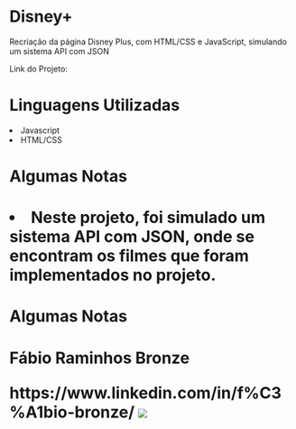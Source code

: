 # Disney+
<p/>Recriação da página Disney Plus, com HTML/CSS e JavaScript, simulando um sistema API com JSON<p/>

Link do Projeto:

<h1/>Linguagens Utilizadas</h1>
<li/>Javascript</li>
<li/>HTML/CSS</li>

<h1/>Algumas Notas<h1/>
<li/>Neste projeto, foi simulado um sistema API com JSON, onde se encontram os filmes que foram implementados no projeto.</li>

<h1/>Algumas Notas<h1/>
<p/>Fábio Raminhos Bronze<p/>
https://www.linkedin.com/in/f%C3%A1bio-bronze/

<img src="https://cnbl-cdn.bamgrid.com/assets/c0a264881f6f269485d94228f8904ea1d4b8b02b8da0dfaaccc65ee723582e9a/original" />
<br/><br/>
